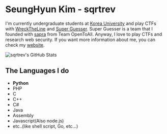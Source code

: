 # SeungHyun Kim - sqrtrev

I'm currently undergraduate students at [Korea University](https://korea.edu) and play CTFs with [WreckTheLine](https://wrecktheline.com) and [Super Guesser](https://ctftime.org/team/130817). Super Guesser is a team that I founded with [sapra](https://twitter.com/pwntheweb) from Team OpenToAll.
Anyway, I love to play CTFs and research web security. If you want more information about me, you can check my [website](https://vuln.live/about).

![sqrtrev's GitHub Stats](https://github-readme-stats.vercel.app/api?username=sqrtrev&show_icons=true)

## The Languages I do
- **Python**
- PHP
- C
- C++
- C#
- Java
- Assembly
- Javascript(Also node.js)
- etc..(like shell script, Go, etc...)


<!--
**sqrtrev/sqrtrev** is a ✨ _special_ ✨ repository because its `README.md` (this file) appears on your GitHub profile.

Here are some ideas to get you started:

### Hi there 👋
- 🔭 I’m currently working on ...
- 🌱 I’m currently learning ...
- 👯 I’m looking to collaborate on ...
- 🤔 I’m looking for help with ...
- 💬 Ask me about ...
- 📫 How to reach me: ...
- 😄 Pronouns: ...
- ⚡ Fun fact: ...
-->
